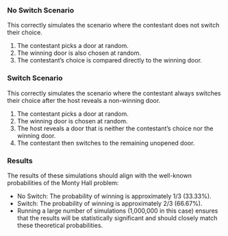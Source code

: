### No Switch Scenario

This correctly simulates the scenario where the contestant does not switch their choice.

1. The contestant picks a door at random.
2. The winning door is also chosen at random.
3. The contestant’s choice is compared directly to the winning door.

### Switch Scenario

This correctly simulates the scenario where the contestant always switches their choice after the host reveals a non-winning door.

1. The contestant picks a door at random.
2. The winning door is chosen at random.
3. The host reveals a door that is neither the contestant’s choice nor the winning door.
4. The contestant then switches to the remaining unopened door.

### Results

The results of these simulations should align with the well-known probabilities of the Monty Hall problem:

- No Switch: The probability of winning is approximately 1/3 (33.33%).
- Switch: The probability of winning is approximately 2/3 (66.67%).
- Running a large number of simulations (1,000,000 in this case) ensures that the results will be statistically significant and should closely match these theoretical probabilities.
